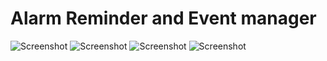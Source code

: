 # Alarm Reminder and Event manager
![Screenshot](https://user-images.githubusercontent.com/17078856/109413228-4ef98300-79d2-11eb-8aa3-7c3317b43657.PNG)
![Screenshot](https://user-images.githubusercontent.com/17078856/109413279-95e77880-79d2-11eb-9b1c-9d55c5c34558.PNG)
![Screenshot](https://user-images.githubusercontent.com/17078856/109413232-5456cd80-79d2-11eb-949b-f69bdafd6323.PNG)
![Screenshot](https://user-images.githubusercontent.com/17078856/109413234-5587fa80-79d2-11eb-8c30-ec2768fadc6d.PNG)
